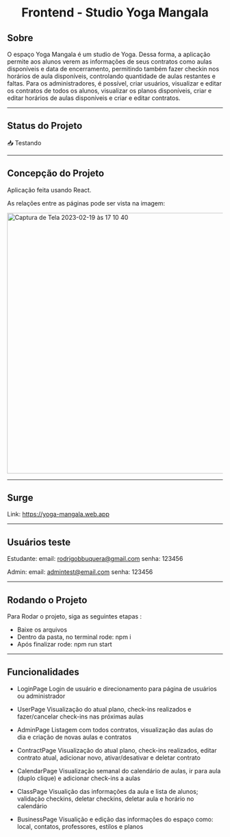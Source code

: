 
<h1 align="center">
     Frontend - Studio Yoga Mangala
</h1>

##  Sobre

O espaço Yoga Mangala é um studio de Yoga. Dessa forma, a aplicação permite aos alunos verem as informações de seus contratos como aulas disponíveis e data de encerramento, permitindo também fazer checkin nos horários de aula disponíveis, controlando quantidade de aulas restantes e faltas. Para os administradores, é possível, criar usuários, visualizar e editar os contratos de todos os alunos, visualizar os planos disponíveis, criar e editar horários de aulas disponíveis e criar e editar contratos.

---
##  Status do Projeto

📥 Testando 

---

## Concepção do Projeto

Aplicação feita usando React. 

As relações entre as páginas pode ser vista na imagem:

<img width="609" alt="Captura de Tela 2023-02-19 às 17 10 40" src="https://user-images.githubusercontent.com/81428197/219972665-e37a4752-f4fa-444d-b37a-cb0ae0358233.png">


---

## Surge
Link: https://yoga-mangala.web.app

---

## Usuários teste
Estudante:
email: rodrigobbuquera@gmail.com
senha: 123456

Admin:
email: admintest@email.com
senha: 123456

---
## Rodando o Projeto


Para Rodar o projeto, siga as seguintes etapas :

- Baixe os arquivos
- Dentro da pasta, no terminal rode: npm i
- Após finalizar rode: npm run start

---

## Funcionalidades

- LoginPage
     Login de usuário e direcionamento para página de usuários ou administrador 

 
- UserPage
     Visualização do atual plano, check-ins realizados e fazer/cancelar check-ins nas próximas aulas

- AdminPage
     Listagem com todos contratos, visualização das aulas do dia e criação de novas aulas e contratos

- ContractPage
    Visualização do atual plano, check-ins realizados, editar contrato atual, adicionar novo, ativar/desativar e deletar contrato 

- CalendarPage
     Visualização semanal do calendário de aulas, ir para aula (duplo clique) e adicionar check-ins a aulas 

- ClassPage
     Visualição das informações da aula e lista de alunos; validação checkins, deletar checkins, deletar aula e horário no calendário 

- BusinessPage
     Visualição e edição das informações do espaço como: local, contatos, professores, estilos e planos

